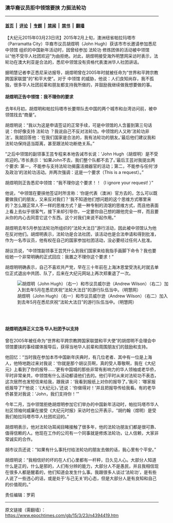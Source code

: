 ### 澳华裔议员拒中领馆要挟 力挺法轮功

---

#### [首页](../../../..?n4394419) &nbsp;|&nbsp; [评论](../../../../../epoch-comment?n4394419) &nbsp;|&nbsp; [专题](../../../../../epoch-special?n4394419) &nbsp;|&nbsp; [禁闻](../../../../../epoch-news?n4394419) &nbsp;|&nbsp; [禁书](../../../../../books?n4394419) &nbsp;|&nbsp; [翻墙](https://github.com/gfw-breaker/nogfw/blob/master/README.md?n4394419)


<div class="post_content" id="artbody" itemprop="articleBody">
 <!-- article content begin -->
 <p>
  【大纪元2015年03月23日讯】2015年2月上旬，澳洲纽省帕拉玛塔市（Parramatta City）华裔市议员胡煜明（John Hugh）获该市市长邀请参加悉尼
  <ok href="https://www.epochtimes.com/gb/tag/%E4%B8%AD%E9%A2%86%E9%A6%86.html">
   中领馆
  </ok>
  组织的中国新年活动时，因曾经参加
  <ok href="https://www.epochtimes.com/gb/tag/%E6%B3%95%E8%BD%AE%E5%8A%9F.html">
   法轮功
  </ok>
  修炼团体的活动被中领馆以“他不受华人社团欢迎”为由拒绝。对此，胡煜明接受海外明慧网采访时表示，法轮功在澳大利亚是合法的，悉尼中领馆没有资格代表澳洲华人社团讲话。
 </p>
 <p>
  据明慧记者李正悉尼采访报导，胡煜明曾在2005年时就被任命为“世界和平跨宗教跨国家联盟”的“和平大使”。对于
  <ok href="https://www.epochtimes.com/gb/tag/%E4%B8%AD%E9%A2%86%E9%A6%86.html">
   中领馆
  </ok>
  的威胁，他说：人们良知尚存，我不孤独，很多华人社团前辈和朋友都支持我所做的，并鼓励我继续做我想要做的事。
 </p>
 <p>
  <h4>
   胡煜明正告中领馆：我不理你的要求
  </h4>
  <p>
   去年6月初，胡煜明和帕拉玛塔市长要带队去中国的两个城市和台湾访问前，被中领馆找去“商量”。
  </p>
  <p>
   胡煜明说：“我以为这是申请签证的正常手续，可是中领馆的人含蓄到第三句话说：你好像支持
   <ok href="https://www.epochtimes.com/gb/tag/%E6%B3%95%E8%BD%AE%E5%8A%9F.html">
    法轮功
   </ok>
   ？我说自己不反对法轮功。中领馆的人又称‘法轮功非法’。我就回答他：‘在我们国家是合法的，我有法轮功的朋友。’最后他们建议我和法轮功保持适当距离，甚至跟法轮功断绝关系。”
  </p>
  <p>
   “之后中领馆的副领事王芸专程来本地告诫市长说：‘John Hugh（胡煜明）是不受欢迎的。’市长表示：‘如果John不去，我们整个队都不去了。’最后王芸对我提出两个要求: 第一，不能参与支持法轮功揭露活摘器官的活动；第二，不能参与任何‘涉及政治’的法轮功活动。并两次强调：这是一个要求（This is a request）。”
  </p>
  <p>
   胡煜明则正告悉尼中领馆：“我不理你这个要求！！（I ignore your request! ）”
  </p>
  <p>
   他说，“中领馆在要挟他签证时所言称：‘你是代表（澳洲）官方去的，怎么可以既要做我们的朋友，又来反对我们？’我不知道他们想问题的这个思维方式哪里来的？怎么跟正常人不一样的思维方式？是一种专制的流氓的思维方式，而且他表面上看上去似乎很客气，接下来却引导你，一定要你自己想的跟他完全一样，而且要从你的内心去同意它这个东西。这个对我们来说不起作用。”
  </p>
  <p>
   胡煜明去年5月参加法轮功所组织的“法轮大法日”游行活动，因此被中领馆认为他在反对他们。胡煜明表示，法轮功是合法社团，该活动也是合法申请和得到批准，作为一名市议员，他有权在自己的国家参加社团活动，没必要经过任何人批准。
  </p>
  <p>
   胡议员说，“中领馆副领事王芸凭什么到我们国家来给我指手画脚下命令？我也要给她一个非常明确的正式回应：我置之不理你这个要求！”
  </p>
  <p>
   胡煜明明确表示，自己不喜欢共产党，早在三十年前在上海沐恩堂受洗礼时就去单位正式退出中共团、队了，后来在大纪元网站上再次郑重退了一次。
  </p>
  <figure aria-describedby="caption-attachment-5841992" class="wp-caption aligncenter" id="attachment_5841992" style="width: 500px">
   <ok href=" https://i.epochtimes.com/assets/uploads/2015/03/1503230348181599.jpg" rel="noreferrer noopener" target="_blank">
    <img alt="胡煜明（John Hugh）（右一）和市议员威尔逊（Andrew Wilson）（右二）加入到去年5月在悉尼庆祝“法轮大法日”的游行队伍当中。（明慧网）" class="size-large wp-image-5841992" src="https://i.epochtimes.com/assets/uploads/2015/03/1503230348181599.jpg" title="胡煜明（John Hugh）（右一）和市议员威尔逊（Andrew Wilson）（右二）加入到去年5月在悉尼庆祝“法轮大法日”的游行队伍当中。（明慧网）"/>
   </ok>
   <br/><figcaption class="wp-caption-text" id="caption-attachment-5841992">
    胡煜明（John Hugh）（右一）和市议员威尔逊（Andrew Wilson）（右二）加入到去年5月在悉尼庆祝“法轮大法日”的游行队伍当中。（明慧网）
   </figcaption><br/>
  </figure><br/>
  <p>
   <h4>
    胡煜明选择正义立场 华人社团予以支持
   </h4>
   <p>
    曾在2005年被任命为“世界和平跨宗教跨国家联盟和平大使”的胡煜明不会理会中领馆要挟的事经媒体报导后，获得当地华人前辈和周围朋友们的鼓励和支持。
   </p>
   <p>
    他回忆：“当时我在参加本市中国新年庆典时，有几位老者、其中有一位是上海人，他特地跑过来对我说：‘你就是那个胡议员啊，真的受人尊敬啊，我在《大纪元》上看到了你的报导……’更有中国城的那些非常有影响力的华人领袖或老华侨，平时非常亲共，中领馆有什么活动都请他们去的。他们平时从来对法轮功不表态，这次居然也发短信来给我，跟我讲：‘我看到报纸上对你的报导了。’我问：‘哪家报纸报导了?’他说：‘《大纪元》，’还说：‘你做得对！’并且把报导传给我看。有的老华侨甚至对我说：‘John，我们支持你！’”
   </p>
   <p>
    今年二月，当中领馆拒绝胡煜明参加它们举办的中国新年活动时，帕拉玛塔市华人社区领袖何威廉在接受《大纪元时报》采访时也公开表示，“胡约翰（煜明）是受我们帕拉玛塔市华人社团欢迎的。”
   </p>
   <p>
    胡煜明表示，他对法轮功耳闻目睹接触了很多年，他的法轮功朋友们都是很可靠、值得信赖的人。他现在工作的公司有一个同事就是修炼法轮功，让人信赖，大家非常诚实的合作。
   </p>
   <p>
    胡市议员还说：“如果有什么事托付给法轮功的朋友去做的话，我心里有个平安。”
   </p>
   <p>
    胡煜明说：“我相信好的坏的在人们心里都有一杆秤，日久见人心。大部分人知道什么是正的，什么是邪的，人们有分辨的能力，大部分人不是愚民，并且我相信现在很多人都是醒着的，他们知道会发生什么事。我跟很多人谈过‘法轮功’，是有些人说了一些违心的话，或是处于‘与己无关’的心态，但是大部分人是有良知和自己的价值观的。”
   </p>
   <p>
    责任编辑：罗莉
   </p>
   <!-- article content end -->
   <div id="below_article_ad">
   </div>
  </p>
 </p>
</div>


---

原文链接（需翻墙）：https://www.epochtimes.com/gb/15/3/23/n4394419.htm